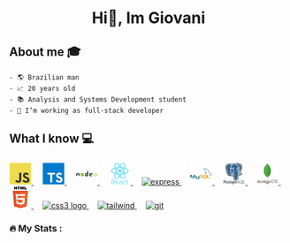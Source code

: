 <h1 align="center">Hi👋, Im Giovani</h1>

###

## About me :mortar_board:
	- 🌎 Brazilian man
	- 📈 20 years old
	- 📚 Analysis and Systems Development student
	- 🔭 I’m working as full-stack developer

###

## What I know :computer:

###
<p  align="left">
  <a  href="https://developer.mozilla.org/en-US/docs/Web/JavaScript"  target="_blank"  rel="noreferrer">  
    <img  src="https://raw.githubusercontent.com/devicons/devicon/master/icons/javascript/javascript-original.svg"  alt="javascript"  width="40"  height="40"/>  
  </a>  
  <img width="12" /> 
  <a  href="https://www.typescriptlang.org/"  target="_blank"  rel="noreferrer"> 
    <img  src="https://raw.githubusercontent.com/devicons/devicon/master/icons/typescript/typescript-original.svg"  alt="typescript"  width="40"  height="40"/> 
  </a>
  <img width="12" />
  <a  href="https://nodejs.org"  target="_blank"  rel="noreferrer">  
    <img  src="https://raw.githubusercontent.com/devicons/devicon/master/icons/nodejs/nodejs-original-wordmark.svg"  alt="nodejs"  width="40"  height="40"/>  
  </a>
  <img width="12" />
  <a  href="https://reactjs.org/"  target="_blank"  rel="noreferrer">  
    <img  src="https://raw.githubusercontent.com/devicons/devicon/master/icons/react/react-original-wordmark.svg"  alt="react"  width="40"  height="40"/>  
  </a>
  <img width="12" />  
  <a  href="https://expressjs.com"  target="_blank"  rel="noreferrer">  
    <img  src="https://cdn.jsdelivr.net/gh/devicons/devicon/icons/express/express-original.svg"  alt="express"  width="40"  height="40"/>  
  </a>
  <img width="12" />  
  <a  href="https://www.mysql.com/"  target="_blank"  rel="noreferrer"> 
    <img  src="https://raw.githubusercontent.com/devicons/devicon/master/icons/mysql/mysql-original-wordmark.svg"  alt="mysql"  width="40"  height="40"/> 
  </a>
  <img width="12" /> 
  <a  href="https://www.postgresql.org"  target="_blank"  rel="noreferrer">  
    <img  src="https://raw.githubusercontent.com/devicons/devicon/master/icons/postgresql/postgresql-original-wordmark.svg"  alt="postgresql"  width="40"  height="40"/>  
  </a>
   <img width="12" />
  <a  href="https://www.mongodb.com/"  target="_blank"  rel="noreferrer"> 
    <img  src="https://raw.githubusercontent.com/devicons/devicon/master/icons/mongodb/mongodb-original-wordmark.svg"  alt="mongodb"  width="40"  height="40"/> 
  </a>
  <img width="12" />
  <a  href="https://www.w3.org/html/"  target="_blank"  rel="noreferrer">  
    <img  src="https://raw.githubusercontent.com/devicons/devicon/master/icons/html5/html5-original-wordmark.svg"  alt="html5"  width="40"  height="40"/>
  </a>
  <img width="12" />
  <a  href="https://www.w3.org/html/"  target="_blank"  rel="noreferrer">
    <img src="https://cdn.jsdelivr.net/gh/devicons/devicon/icons/css3/css3-original.svg" height="40" alt="css3 logo"  />
  </a>
  <img width="12" />    
  <a  href="https://tailwindcss.com/"  target="_blank"  rel="noreferrer">  
    <img  src="https://www.vectorlogo.zone/logos/tailwindcss/tailwindcss-icon.svg"  alt="tailwind"  width="40"  height="40"/> 
  </a>
  <img width="12" />    
  <a  href="https://git-scm.com/"  target="_blank"  rel="noreferrer">  
    <img  src="https://www.vectorlogo.zone/logos/git-scm/git-scm-icon.svg"  alt="git"  width="40"  height="40"/>  
  </a>
</p>

###

<h3 align="left">🔥   My Stats :</h3>

###


